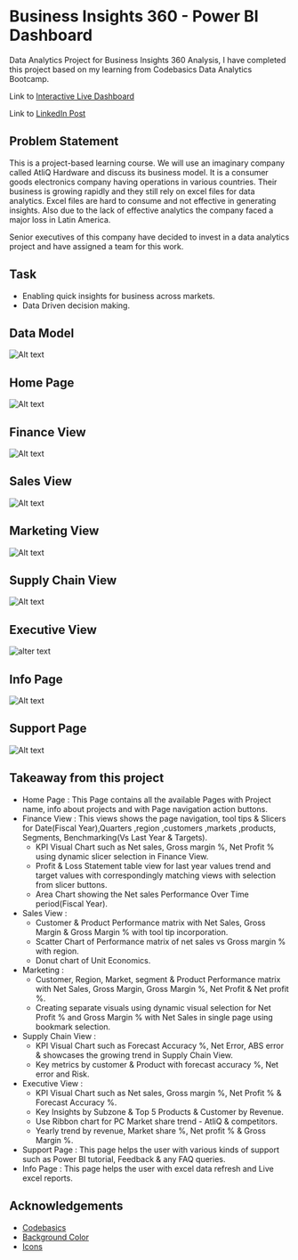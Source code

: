 
# Business Insights 360 - Power BI Dashboard

Data Analytics Project for Business Insights 360 Analysis, I have completed this project based on my learning from Codebasics Data Analytics Bootcamp.

Link to 
[Interactive Live Dashboard](https://www.novypro.com/project/business-insights-360-power-bi-13)

Link to 
[LinkedIn Post](https://www.linkedin.com/feed/update/urn:li:activity:7113067500656857088/)

## Problem Statement

This is a project-based learning course. We will use an imaginary company called AtliQ Hardware and discuss its business model. It is a consumer goods electronics company having operations in various countries. Their business is growing rapidly and they still rely on excel files for data analytics. Excel files are hard to consume and not effective in generating insights. Also due to the lack of effective analytics the company faced a major loss in Latin America.



Senior executives of this company have decided to invest in a data analytics project and have assigned a team for this work.
## Task

- Enabling quick insights for business across markets.
- Data Driven decision making.
## Data Model

![Alt text](https://user-images.githubusercontent.com/114329084/272234527-e4cf2567-92a7-4d4c-838e-0ea8ae1bc5f0.png)
## Home Page

![Alt text](https://user-images.githubusercontent.com/114329084/272235115-2be79927-bbca-4d55-82cf-1dde1e8c8022.png)
## Finance View

![Alt text](https://user-images.githubusercontent.com/114329084/272235161-5d58eba4-8b5f-4f7e-9af6-b50009aa4cd4.png)
## Sales View

![Alt text](https://user-images.githubusercontent.com/114329084/272235202-d68d530d-6486-4465-b6e5-f9bbd54316bc.png)
## Marketing View

![Alt text](https://user-images.githubusercontent.com/114329084/272235249-e8460c23-64a0-46bb-ad42-8b982dee520d.png)
## Supply Chain View

![Alt text](https://user-images.githubusercontent.com/114329084/272235292-a8cb795b-9734-4bce-b629-33d9a1634c38.png)
## Executive View

![alter text](https://user-images.githubusercontent.com/114329084/272235329-c336c708-54e9-4c8e-9228-a8df94821e1a.png)
## Info Page

![Alt text](https://user-images.githubusercontent.com/114329084/272235410-0cc09c25-f4c6-44ec-a6fb-e9583eb3a9ef.png)
## Support Page

![Alt text](https://user-images.githubusercontent.com/114329084/272235367-293eaa17-d5de-4bc3-8b21-c369527ad7dd.png)
## Takeaway from this project

- Home Page : This Page contains all the available Pages with Project name, info about projects and with Page navigation action buttons.
- Finance View : This views shows the page navigation, tool tips & Slicers for Date(Fiscal Year),Quarters ,region ,customers ,markets ,products, Segments, Benchmarking(Vs Last Year & Targets).
  - KPI Visual Chart such as Net sales, Gross margin %, Net Profit % using dynamic slicer selection in Finance View.
  - Profit & Loss Statement table view for last year values trend and target values with correspondingly matching views with selection from slicer buttons.
  - Area Chart showing the Net sales Performance Over Time period(Fiscal Year).
- Sales View : 
  - Customer & Product Performance matrix with Net Sales, Gross Margin & Gross Margin % with tool tip incorporation.
  - Scatter Chart of Performance matrix of net sales vs Gross margin % with region.
  - Donut chart of Unit Economics.
- Marketing : 
  - Customer, Region, Market, segment & Product Performance matrix with Net Sales, Gross Margin, Gross Margin %, Net Profit & Net profit %.
  - Creating separate visuals using dynamic visual selection for Net Profit % and Gross Margin % with Net Sales in single page using bookmark selection.
- Supply Chain View : 
  - KPI Visual Chart such as Forecast Accuracy %, Net Error, ABS error & showcases the growing trend in Supply Chain View.
  - Key metrics by customer & Product with forecast accuracy %, Net error and Risk.
- Executive View : 
  - KPI Visual Chart such as Net sales, Gross margin %, Net Profit % & Forecast Accuracy %.
  - Key Insights by Subzone & Top 5 Products & Customer by Revenue.
  - Use Ribbon chart for PC Market share trend - AtliQ & competitors.
  - Yearly trend by revenue, Market share %, Net profit % & Gross Margin %.
- Support Page : This page helps the user with various kinds of support such as Power BI tutorial, Feedback & any FAQ queries.
- Info Page : This page helps the user with excel data refresh and Live excel reports.
## Acknowledgements

 - [Codebasics](https://codebasics.io/)
 - [Background Color](www.rawpixel.com)
 - [Icons](www.flaticon.com)


